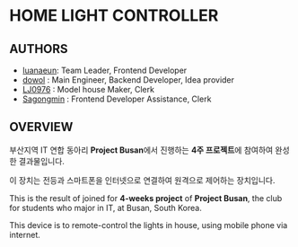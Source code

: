 # HOME LIGHT CONTROLLER

## AUTHORS
* [luanaeun](https://github.com/luanaeun): 
  Team Leader, Frontend Developer
* [dowol](https://github.com/dowol) :
  Main Engineer, Backend Developer, Idea provider
* [LJ0976](https://github.com/LJ0976) :
  Model house Maker, Clerk
* [Sagongmin](https://github.com/Sagongmin) :
  Frontend Developer Assistance, Clerk

## OVERVIEW
<div lang="ko">
<p>부산지역 IT 연합 동아리 <b>Project Busan</b>에서 진행하는 <b>4주 프로젝트</b>에 참여하여 완성한 결과물입니다.</p>
<p>이 장치는 전등과 스마트폰을 인터넷으로 연결하여 원격으로 제어하는 장치입니다.</p>
</div>

<div lang="en">
<p>This is the result of joined for <b>4-weeks project</b> of <b>Project Busan</b>, the club for students who major in IT, at Busan, South Korea.</p>
<p>This device is to remote-control the lights in house, using mobile phone via internet.</p>
</div>

<div lang="ja">
<p>
</div>
